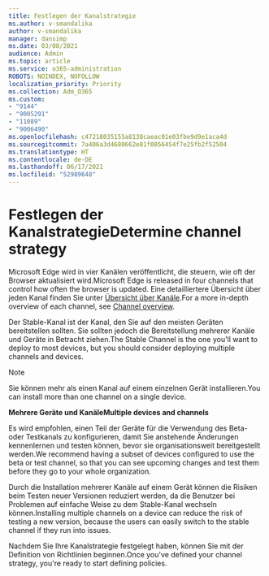 ```yaml
---
title: Festlegen der Kanalstrategie
ms.author: v-smandalika
author: v-smandalika
manager: dansimp
ms.date: 03/08/2021
audience: Admin
ms.topic: article
ms.service: o365-administration
ROBOTS: NOINDEX, NOFOLLOW
localization_priority: Priority
ms.collection: Adm_O365
ms.custom:
- "9144"
- "9005291"
- "11089"
- "9006490"
ms.openlocfilehash: c47218035155a8138caeac01e03fbe9d9e1aca4d
ms.sourcegitcommit: 7a406a3d4680662e81f0056454f7e25fb2f52504
ms.translationtype: HT
ms.contentlocale: de-DE
ms.lasthandoff: 06/17/2021
ms.locfileid: "52989648"
---
```

# <a name="determine-channel-strategy"></a><span data-ttu-id="0a966-102">Festlegen der Kanalstrategie</span><span class="sxs-lookup"><span data-stu-id="0a966-102">Determine channel strategy</span></span>

<span data-ttu-id="0a966-103">Microsoft Edge wird in vier Kanälen veröffentlicht, die steuern, wie oft der Browser aktualisiert wird.</span><span class="sxs-lookup"><span data-stu-id="0a966-103">Microsoft Edge is released in four channels that control how often the browser is updated.</span></span> <span data-ttu-id="0a966-104">Eine detailliertere Übersicht über jeden Kanal finden Sie unter [Übersicht über Kanäle](/DeployEdge/microsoft-edge-channels#channel-overview).</span><span class="sxs-lookup"><span data-stu-id="0a966-104">For a more in-depth overview of each channel, see [Channel overview](/DeployEdge/microsoft-edge-channels#channel-overview).</span></span>

<span data-ttu-id="0a966-105">Der Stable-Kanal ist der Kanal, den Sie auf den meisten Geräten bereitstellen sollten. Sie sollten jedoch die Bereitstellung mehrerer Kanäle und Geräte in Betracht ziehen.</span><span class="sxs-lookup"><span data-stu-id="0a966-105">The Stable Channel is the one you'll want to deploy to most devices, but you should consider deploying multiple channels and devices.</span></span>

> [!NOTE]
> <span data-ttu-id="0a966-106">Sie können mehr als einen Kanal auf einem einzelnen Gerät installieren.</span><span class="sxs-lookup"><span data-stu-id="0a966-106">You can install more than one channel on a single device.</span></span>

<span data-ttu-id="0a966-107">**Mehrere Geräte und Kanäle**</span><span class="sxs-lookup"><span data-stu-id="0a966-107">**Multiple devices and channels**</span></span>

<span data-ttu-id="0a966-108">Es wird empfohlen, einen Teil der Geräte für die Verwendung des Beta- oder Testkanals zu konfigurieren, damit Sie anstehende Änderungen kennenlernen und testen können, bevor sie organisationsweit bereitgestellt werden.</span><span class="sxs-lookup"><span data-stu-id="0a966-108">We recommend having a subset of devices configured to use the beta or test channel, so that you can see upcoming changes and test them before they go to your whole organization.</span></span>

<span data-ttu-id="0a966-109">Durch die Installation mehrerer Kanäle auf einem Gerät können die Risiken beim Testen neuer Versionen reduziert werden, da die Benutzer bei Problemen auf einfache Weise zu dem Stable-Kanal wechseln können.</span><span class="sxs-lookup"><span data-stu-id="0a966-109">Installing multiple channels on a device can reduce the risk of testing a new version, because the users can easily switch to the stable channel if they run into issues.</span></span>

<span data-ttu-id="0a966-110">Nachdem Sie Ihre Kanalstrategie festgelegt haben, können Sie mit der Definition von Richtlinien beginnen.</span><span class="sxs-lookup"><span data-stu-id="0a966-110">Once you've defined your channel strategy, you're ready to start defining policies.</span></span>


